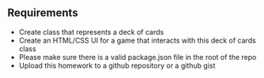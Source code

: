 ## Requirements

- Create class that represents a deck of cards
- Create an HTML/CSS UI for a game that interacts with this deck of cards class
- Please make sure there is a valid package.json file in the root of the repo
- Upload this homework to a github repository or a github gist
